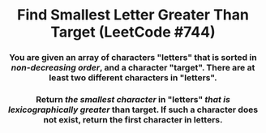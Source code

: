 <div align = "center">

# Find Smallest Letter Greater Than Target (LeetCode #744)

</div>

<div align = "center">

<h3>You are given an array of characters "letters" that is sorted in <em>non-decreasing order</em>, and a character "target". There are at least two different characters in "letters".</h3>

<h3>Return <em>the smallest character</em> in "letters" <em>that is lexicographically greater</em> than target. If such a character does not exist, return the first character in letters.</h3>

</div>
